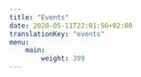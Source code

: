 ```yaml
---
title: "Events"
date: 2020-05-11T22:01:56+02:00
translationKey: "events"
menu: 
    main:
        weight: 399
---
```

